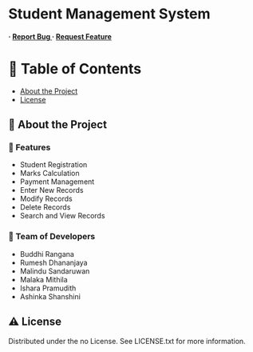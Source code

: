# Student Management System

<h4> <span> · </span> <a href="https://github.com/buddhirangana/Student-Management-System-2/issues"> Report Bug </a> <span> · </span> <a href="https://github.com/buddhirangana/Student-Management-System-2/issues"> Request Feature </a> </h4>

# :notebook_with_decorative_cover: Table of Contents

- [About the Project](#star2-about-the-project)
- [License](#warning-license)

## :star2: About the Project

### :dart: Features
- Student Registration
- Marks Calculation
- Payment Management
- Enter New Records
- Modify Records
- Delete Records
- Search and View Records

### :dart: Team of Developers 
- Buddhi Rangana
- Rumesh Dhananjaya
- Malindu Sandaruwan
- Malaka Mithila
- Ishara Pramudith
- Ashinka Shanshini

## :warning: License

Distributed under the no License. See LICENSE.txt for more information.
